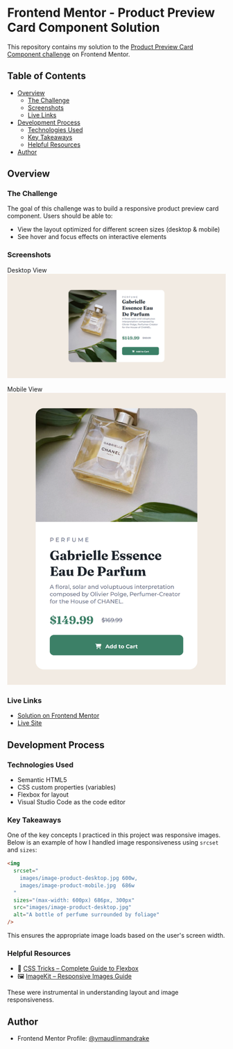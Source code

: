 # Frontend Mentor - Product Preview Card Component Solution

This repository contains my solution to the [Product Preview Card Component challenge](https://www.frontendmentor.io/challenges/product-preview-card-component-GO7UmttRfa) on Frontend Mentor.

## Table of Contents

- [Overview](#overview)
  - [The Challenge](#the-challenge)
  - [Screenshots](#screenshots)
  - [Live Links](#live-links)
- [Development Process](#development-process)
  - [Technologies Used](#technologies-used)
  - [Key Takeaways](#key-takeaways)
  - [Helpful Resources](#helpful-resources)
- [Author](#author)

## Overview

### The Challenge

The goal of this challenge was to build a responsive product preview card component. Users should be able to:

- View the layout optimized for different screen sizes (desktop & mobile)
- See hover and focus effects on interactive elements

### Screenshots

Desktop View  
![](screenshots/product-prev-desktop-screen.png)

Mobile View  
![](screenshots/product-prev-mobile-screen.png)

### Live Links

- [Solution on Frontend Mentor](#)
- [Live Site](#)

## Development Process

### Technologies Used

- Semantic HTML5
- CSS custom properties (variables)
- Flexbox for layout
- Visual Studio Code as the code editor

### Key Takeaways

One of the key concepts I practiced in this project was responsive images. Below is an example of how I handled image responsiveness using `srcset` and `sizes`:

```html
<img
  srcset="
    images/image-product-desktop.jpg 600w,
    images/image-product-mobile.jpg  686w
  "
  sizes="(max-width: 600px) 686px, 300px"
  src="images/image-product-desktop.jpg"
  alt="A bottle of perfume surrounded by foliage"
/>
```

This ensures the appropriate image loads based on the user's screen width.

### Helpful Resources

- 📘 [CSS Tricks – Complete Guide to Flexbox](https://css-tricks.com/snippets/css/a-guide-to-flexbox/)
- 🖼️ [ImageKit – Responsive Images Guide](https://imagekit.io/responsive-images/)

These were instrumental in understanding layout and image responsiveness.

## Author

- Frontend Mentor Profile: [@ymaudlinmandrake](https://www.frontendmentor.io/profile/FrontEndExplorer-Temp)
